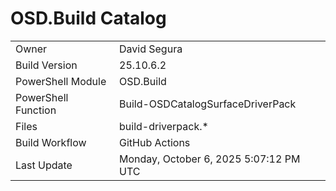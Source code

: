 ﻿# OSD.Build Catalog

| | |
|-|-|
| Owner | David Segura |
| Build Version | 25.10.6.2 |
| PowerShell Module | OSD.Build |
| PowerShell Function | Build-OSDCatalogSurfaceDriverPack |
| Files | build-driverpack.* |
| Build Workflow | GitHub Actions |
| Last Update | Monday, October 6, 2025 5:07:12 PM UTC |
